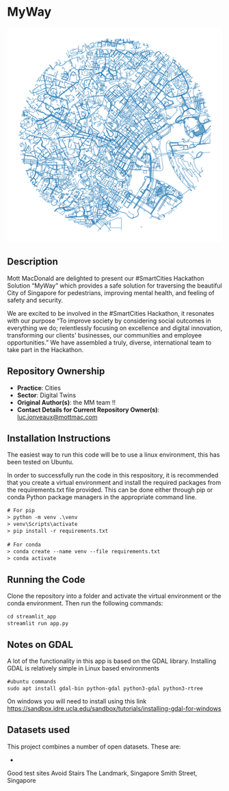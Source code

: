 # MyWay

![SingaporeMap](./src/imgs/map.png)

## Description

Mott MacDonald are delighted to present our #SmartCities Hackathon Solution “MyWay” which provides a safe solution for traversing the beautiful City of Singapore for pedestrians, improving mental health, and feeling of safety and security.

We are excited to be involved in the #SmartCities Hackathon, it resonates with our purpose “To improve society by considering social outcomes in everything we do; relentlessly focusing on excellence and digital innovation, transforming our clients' businesses, our communities and employee opportunities.” We have assembled a truly, diverse, international team to take part in the Hackathon.


## Repository Ownership

* **Practice**: Cities
* **Sector**: Digital Twins
* **Original Author(s)**: the MM team !!
* **Contact Details for Current Repository Owner(s)**: luc.jonveaux@mottmac.com

## Installation Instructions

The easiest way to run this code will be to use a linux environment, this has been tested on Ubuntu.

In order to successfully run the code in this respository, it is recommended that you create a virtual environment and install the required packages from the requirements.txt file provided. This can be done either through pip or conda Python package managers in the appropriate command line.

```
# For pip
> python -m venv .\venv
> venv\Scripts\activate
> pip install -r requirements.txt

# For conda
> conda create --name venv --file requirements.txt
> conda activate
```

## Running the Code

Clone the repository into a folder and activate the virtual environment or the conda environment.
Then run the following commands:
```
cd streamlit_app
streamlit run app.py
```

## Notes on GDAL
A lot of the functionality in this app is based on the GDAL library.
Installing GDAL is relatively simple in Linux based environments

```
#ubuntu commands
sudo apt install gdal-bin python-gdal python3-gdal python3-rtree
```

On windows you will need to install using this link
https://sandbox.idre.ucla.edu/sandbox/tutorials/installing-gdal-for-windows


## Datasets used
This project combines a number of open datasets.
These are:

 * 


Good test sites
Avoid Stairs
The Landmark, Singapore
Smith Street, Singapore